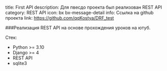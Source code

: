 title: First API
description: Для пвесдо проекта был реализован REST API
category: REST API
icon: bx bx-message-detail
info: Ссылка на github проекта
link: https://github.com/qqKostya/DRF_test

###Реализация REST API на основе прохождения уроков на ютуб.

Стек:

- Python >= 3.10
- Django >= 4
- REST API
- sqlite3